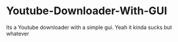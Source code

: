 # Youtube-Downloader-With-GUI
Its a Youtube downloader with a simple gui.
Yeah it kinda sucks but whatever
